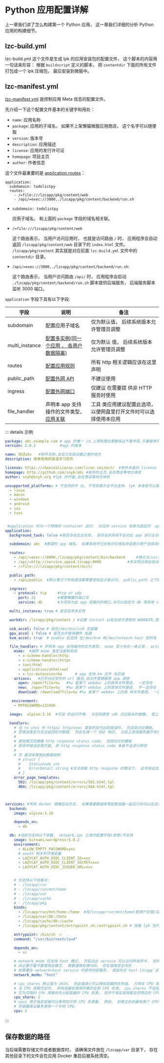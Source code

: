 # Python 应用配置详解
上一章我们讲了怎么构建第一个 Python 应用， 这一章我们详细的分析 Python 应用的构建细节。

## lzc-build.yml

lzc-build.yml 这个文件是生成 lpk 的应用安装包的配置文件， 这个脚本的内容用一句话来形容： 根据 `buildscript` 定义的脚本， 把 `contentdir` 下面的所有文件打包成一个 lpk 压缩包， 最后安装到微服中。

## lzc-manifest.yml

[lzc-manifest.yml](./spec/manifest) 是控制应用 Meta 信息的配置文件。

先介绍一下这个配置文件基本的关键字和用处：
- `name`: 应用名称
- `package`: 应用的子域名， 如果不上架懒猫微服应用商店， 这个名字可以随便取
- `version`: 版本号
- `description`: 应用描述
- `license`: 应用的发行许可证
- `homepage`: 项目主页
- `author`: 作者信息

这个文件最重要的是 [application.routes](./advanced-route)：

```shell
application:
  subdomain: todolistpy
  routes:
    - /=file:///lzcapp/pkg/content/web
    - /api/=exec://3000,./lzcapp/pkg/content/backend/run.sh
```

- `subdomain: todolistpy`

  应用子域名， 和上面的 `package` 字段的域名相关联。

- ​`/=file:///lzcapp/pkg/content/web`

  这个路由表示， 当用户访问应用时， 也就是访问路由 `/` 时， 应用程序会自动返回 `/lzcapp/pkg/content/web` 目录下的 `index.html` 文件。 `/lzcapp/pkg/content` 其实就是对应前面 `lzc-build.yml` 文件中的 `contentdir` 目录。

- ​`/api/=exec://3000,./lzcapp/pkg/content/backend/run.sh`:

  这个路由表示， 当用户访问路由 `/api/`​ 时， 应用程序会启动 `./lzcapp/pkg/content/backend/run.sh` 脚本提供后端服务， 后端服务脚本监听 3000 端口。


`application` 字段下具有以下字段:

| 字段           | 说明                                                           | 备注                                   |
|----------------|---------------------------------------------------------------|----------------------------------------|
| subdomain      | 配置应用子域名                                                  | 仅为默认值， 后续系统版本允许管理员调整 |
| multi_instance | [配置多实例(同一个应用 ， 各用户数据隔离)](./advanced-multi-instance) | 仅为默认 值， 后续系统版本允许管理员调整 |
| routes         | [配置应用规则](./advanced-route)                                | 所有  http 相关逻辑应该在这里声明         |
| public_path    |  [配置外网 API](./advanced-public-api)                           | 不建议使用                             |
| ingress        | [配置外网端口](./advanced-public-api)                           | 仅建议 在需要提 供非 HTTP 服务时使用       |
| file_handler    | 声明本 app  支持操作的文件类型， [应用关联](./advanced-mime)            | 工具 类应用建议配置此选项， 以便网盘里打开文件时可以选择使用本应用|

::: details 示例

```yml
package: abc.example.com # app 的唯一 id,上架到商店需要保证不要冲突,尽量使用开发者自己的域名作为后缀.
version: 2.0.2           #app 的版本

name: 测试abc   #软件名称,会显示在启动器之类的地方
description: 简单易用的英语学习软件

license: https://choosealicense.com/licen ses/mit/  #软件本身的 license
homepage: http://github.com/snyh/abc #软件的主页,会在商店等地方体现
author: snyh@snyh.org #lpk 的作者,会在商店等地方体现

unsupported_platforms: # 不支持的平 台, 不写则表示全平台支持. lpk 本身是可以被安装的,但下面列表中的平台无法打开此软件
  - linux
  - macos
  - windows
  - android
  - ios
  - tvos


 #application 作为一个特殊的 container 运行， 对应的 service 名称为固定的` app`， 其他 service 可以通过此名称与 app 进行通讯
application:
  background_task: false #是否存在后台任务， 若存在则系统不会对此 app 进行主动休眠等操作

  subdomain: abc  #期望的 app 域名， 如果系统中已经有对应域名则会提示用户选择其他域名。  最终 app 分配到的域名以/lzcapp/run/app.subdomain 为准

  routes:
    - /api/=exec://8000,/lzcapp/pkg/content/bin/backend     #格式与/usr/bin/lzcinit -up 参数一致
    - /api/=http://service.appid.lzcapp:8000            #多实例应用会自动在 route 里加上 uid
    - /=file:///lzcapp/pkg/content/dist/

  public_path:
    - /api/public  #默认情况下所有路径都需要登陆后才能访问， public_path 之下的路径允许非登陆情况下访问

  ingress:
    - protocol: tcp     #tcp or udp
      port: 22          #需要曝露的端口号
      service: db       #为空则为此 app 容器内的端口,也可以指定为 db 等其他 service 的名称

  multi_instance: true # 是否启用多实例

  workdir: /lzcapp/pkg/content / #设置 lzcinit 以及后续子进程的 WORKDIR,若不设置或目录不存在则保持使用  container 的 WORKDIR 信息

  usb_accel: false # 挂在/dev/bus/usb 到容器
  gpu_accel : false # 是否允许使用硬件 加速
  kvm_accel: true  # enable 后会挂 在/dev/kvm 和/dev/network-host 到所有  service 中

  file_handler: # 声明本 app 支持操作的文件类型， mime 至少存在一条记录， actions 至少要支持 open
    mime:  #按照 mime 类型注册到系统
      - x-scheme-handler/http
      - x-scheme-handler/https
      - text/html
      - application/xhtml+xml
      - x-lzc-extension/km      # app 支持.km 文件 名后缀
    actions:   #打开对应文件的 url 路径,由文件管理器等 app 调用
      open: /open?file=%u   #%u 是某个 webdav 上的具体文件路径， 一定存在
      new:  /open?file=%u   #%u 是某个 webdav 上的具体文件路径， 不一定存在
      download: /download?file=%u #%u 是某个 webdav 上的具 体文件路径， 一定存在

   environment:
    - MYPASSWORD=123456

  image:  alpine:3.16  #可选 的运行环境， 为空则使用 sdk 对应版本的镜像。 若上架到商店， 则此处的镜像必须上传到商店仓库统一托管 。

  handlers:
    # 当 ro utes 中 https/ http/exec 类型的反代出现错误时， 则渲染对应模板。
    # 若错误类型为无法返回任何数据， 则会生成一个 502 响应， 比如上游游服务器不存在或网络不通等完全获取不到一个 http response 的情况。
    #
    # 其他情况则根据 http response status code， 选择对应的模板
    # 若命中错误处理页面, 则 http response status code 本身不会进行修改
    #
    # 页 面渲染使用此数据结构
      # struct {
      #    StatusCode int
      #    ErrorDetail string #无法获取 http response 的情况下， 此字段会显示对应错误信息， 并将 StatusCode 设置为 502
      # }
    error_page_templates:
      502: /lzcapp/pkg/content/errors/502.html.tpl
      404: /lzcapp/pkg/content/errors/404.html.tpl



services: #传统 docker 镜像启动方式， 如果需要数据库等配套容器一起运行则可以在这里申明。 传统 app 如 nextcloud、 aria2c 也可以使用这种方式进行兼容运行
  backend:
    image: alpine:3.18

    depends_on:
      - db

  db: #目前只支持以下参数， network,ipc 之类的配置字段(故意)不支持
    image: bitnami/wordpress:5.8.2
    environment:
      - ALLOW_EMPTY_PASSWORD=yes
      # oauth 相关的环境变量
      - LAZYCAT_AUTH_OIDC_CLIENT_ID=xxx
      - LAZYCAT_AUTH_OIDC_CLIENT_SECRET=xxx
      - LAZYCAT_AUTH_OIDC_ISSUER_URL=xxx


    # 仅支持以下挂载点:
    # - /lzcapp/run
    # - /lzcapp/run/mnt/home
    # - /lzcapp/var
    # - /lzcapp/cache
    # - /lzcapp/pkg
    binds:
      - /lzcapp/run/mnt/home:/home  #将/lzcapp/run/mnt/home(即用户文稿)目录挂在到容器内的/home 目录
      - /lzcapp/var/db:/data
      - /lzcapp/cache/db:/cache
      - /lzcapp/pkg/content/entrypoint.sh:/entrypoint.sh # 挂载 lpk 包内的文件

    entrypoint: /bin/sh -c
    command: "/usr/bin/nextcloud"

    depends_on:
      - ui

    # network_mode 仅支持 host 模式， 开启后此 service 可以访问所有网卡， 但失去 lzcdns 特性
    # 非必要尽量不要使用此模式， 需要谨慎处理代码， 存在很高安全风险
    # 如果要在 network=host service 中提供内部服务， 请监听在`host.lzcapp`这个内部 IP 上， 不要直接监听 0.0.0.0
    network_mode: "host"

    # cpu_shares 默认值为 1024， 将此值调小可以降低容器的优先级。 只有在 CPU 周期受到限制时， 这种限制才会生效。
    # 当 CPU 周期充足时， 所有容器会使用所需的全部 CPU 资源。 cpu_shares 不会阻止容器在 Swarm 模式下被调度。
    # 它为可用的 CPU 周期优先分配容器的 CPU 资源， 但并不保证或保留任何特定的 CPU 访问权限。
    cpu_share: 2
    # cpus 用于指定容器可以使用的可用 CPU 资源量。 例如， 如果主机机器有两个 CPU， 并且您设置 --cpus="1.5"，
    # 则容器保证最多使用一个半的 CPU。
    cpu: 2

```

:::

## 保存数据的路径
当后端需要存储文件或者数据库时， 请确保文件放在 `/lzcapp/var`​ 目录下， 存在其他目录下的文件会在应用 Docker 重启后被系统清空。
